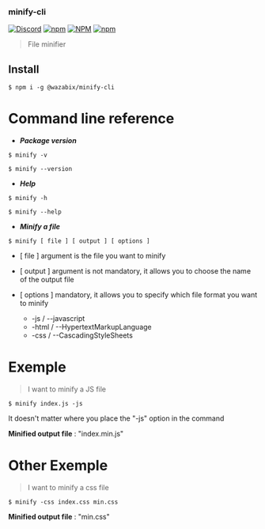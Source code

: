 ### minify-cli

[![Discord](https://img.shields.io/discord/519837781866840122?color=%237289DA&label=WaZaBiX%27s%20guild&logo=discord)](https://discord.gg/ES52WDg)
[![npm](https://img.shields.io/npm/v/@wazabix/minify-cli?logo=npm)](https://www.npmjs.com/package/@wazabix/minify-cli)
[![NPM](https://img.shields.io/npm/l/@wazabix/minify-cli?logo=github)](https://github.com/wazabix-BM/minify-cli/blob/main/LICENSE.md)
[![npm](https://img.shields.io/npm/dt/@wazabix/minify-cli?logo=npm)](https://www.npmjs.com/package/@wazabix/minify-cli)


> File minifier

## Install

```batch
$ npm i -g @wazabix/minify-cli
```

# Command line reference

* ***Package version***

```batch
$ minify -v
```
```batch
$ minify --version
```

* ***Help***

```batch
$ minify -h
```
```batch
$ minify --help
```

* ***Minify a file***

```batch
$ minify [ file ] [ output ] [ options ]
```

* [ file ] argument is the file you want to minify
* [ output ] argument is not mandatory, it allows you to choose the name of the output file

* [ options ] mandatory, it allows you to specify which file format you want to minify
    * -js / --javascript
    * -html / --HypertextMarkupLanguage
    * -css / --CascadingStyleSheets

# Exemple

> I want to minify a JS file

```batch
$ minify index.js -js
```

It doesn't matter where you place the "-js" option in the command

**Minified output file** : "index.min.js"

# Other Exemple

> I want to minify a css file

```batch
$ minify -css index.css min.css
```

**Minified output file** : "min.css"
